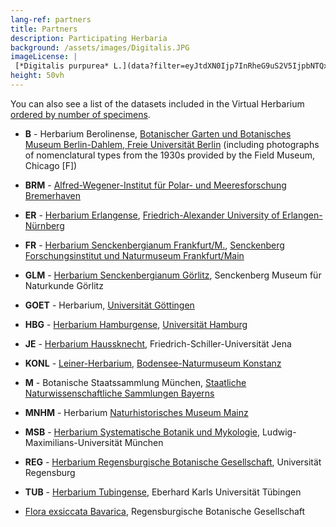 ```yaml
---
lang-ref: partners
title: Partners
description: Participating Herbaria
background: /assets/images/Digitalis.JPG
imageLicense: |
 [*Digitalis purpurea* L.](data?filter=eyJtdXN0Ijp7InRheG9uS2V5IjpbNTQxNDk5NV19fQ); photo by [Wolf-Henning Kusber](https://www.bgbm.org/en/staff/wolf-henning-kusber)
height: 50vh
---
```


You can also see a list of the datasets included in the Virtual Herbarium [ordered by number of specimens](data?view=dataset).


* **B** - Herbarium Berolinense, [Botanischer Garten und Botanisches Museum Berlin-Dahlem, Freie Universität Berlin](https://www.gbif.org/publisher/57254bd0-8256-11d8-b7ed-b8a03c50a862) (including photographs of nomenclatural types from the 1930s provided by the Field Museum, Chicago [F])

* **BRM** - [Alfred-Wegener-Institut für Polar- und Meeresforschung Bremerhaven](https://www.gbif.org/publisher/497688a0-59d6-11db-893e-b8a03c50a862)

* **ER** - [Herbarium Erlangense](https://www.gbif.org/dataset/ec81f6d4-e92f-480c-a73a-a4b71ba435cc), [Friedrich-Alexander University of Erlangen-Nürnberg](https://www.gbif.org/publisher/833f0d81-717d-4f11-95b0-0f738545adad)

* **FR** - [Herbarium Senckenbergianum Frankfurt/M.](https://www.gbif.org/dataset/966426ce-f762-11e1-a439-00145eb45e9a), [Senckenberg Forschungsinstitut und Naturmuseum Frankfurt/Main](https://www.gbif.org/publisher/c76cf030-2a95-11da-9cc1-b8a03c50a862)

* **GLM** - [Herbarium Senckenbergianum Görlitz](https://www.gbif.org/dataset/857cea12-f762-11e1-a439-00145eb45e9a), Senckenberg Museum für Naturkunde Görlitz

* **GOET** - Herbarium, [Universität Göttingen](https://www.gbif.org/publisher/59c81290-df0e-11d8-b22e-b8a03c50a862)

* **HBG** - [Herbarium Hamburgense](https://www.gbif.org/dataset/85c667c8-f762-11e1-a439-00145eb45e9a), [Universität Hamburg](https://www.gbif.org/publisher/f739aef0-8a5b-11d9-bc8d-b8a03c50a862)

* **JE** - [Herbarium Haussknecht](https://www.gbif.org/dataset/ee0e7875-8fbc-4cd8-a6a8-65f4a871e2ea), Friedrich-Schiller-Universität Jena

* **KONL** - [Leiner-Herbarium](https://www.gbif.org/dataset/81332e30-f762-11e1-a439-00145eb45e9a), [Bodensee-Naturmuseum Konstanz](https://www.gbif.org/publisher/bfb257e0-b415-11da-967e-b8a03c50a862)

* **M** - Botanische Staatssammlung München, [Staatliche Naturwissenschaftliche Sammlungen Bayerns](https://www.gbif.org/publisher/0674aea0-a7e1-11d8-9534-b8a03c50a862)

* **MNHM** - Herbarium [Naturhistorisches Museum Mainz](https://www.gbif.org/publisher/33aecde5-7e13-4272-9cb7-f4f3b0eb820c)

* **MSB** - [Herbarium Systematische Botanik und Mykologie](https://www.gbif.org/dataset/7b9c52da-f762-11e1-a439-00145eb45e9a), Ludwig-Maximilians-Universität München

* **REG** - [Herbarium Regensburgische Botanische Gesellschaft](https://www.gbif.org/dataset/02d03809-ca95-40a8-8767-3af423d1b5af), Universität Regensburg

* **TUB** - [Herbarium Tubingense](https://www.gbif.org/dataset/ab1de8e9-8a18-4ffe-b2c6-e13ffbec3e7e), Eberhard Karls Universität Tübingen

* [Flora exsiccata Bavarica](https://www.gbif.org/dataset/856f13d8-f762-11e1-a439-00145eb45e9a), Regensburgische Botanische Gesellschaft
